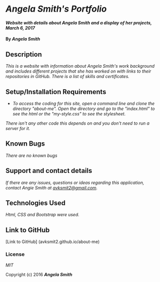 # _Angela Smith's Portfolio_

#### _Website with details about Angela Smith and a display of her projects, March 6, 2017_

#### By _**Angela Smith**_

## Description

_This is a website with information about Angela Smith's work background and includes different projects that she has worked on with links to their repositories in GitHub. There is a list of skills and certificates._

## Setup/Installation Requirements

* _To access the coding for this site, open a command line and clone the directory "about-me". Open the directory and go to the "index.html" to see the html or the "my-style.css" to see the stylesheet._

_There isn't any other code this depends on and you don't need to run a server for it._

## Known Bugs

_There are no known bugs_

## Support and contact details

_If there are any issues, questions or ideas regarding this application, contact Angie Smith at avksmit2@gmail.com._

## Technologies Used

_Html, CSS and Bootstrap were used._

## Link to GitHub

[Link to GitHub] (avksmit2.github.io/about-me)

### License

*MIT*

Copyright (c) 2016 **_Angela Smith_**
